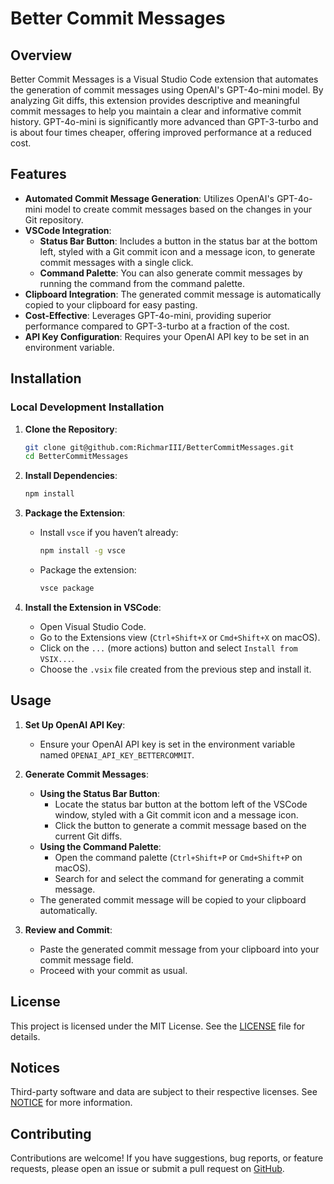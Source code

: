 # Better Commit Messages

## Overview

Better Commit Messages is a Visual Studio Code extension that automates the generation of commit messages using OpenAI's GPT-4o-mini model. By analyzing Git diffs, this extension provides descriptive and meaningful commit messages to help you maintain a clear and informative commit history. GPT-4o-mini is significantly more advanced than GPT-3-turbo and is about four times cheaper, offering improved performance at a reduced cost.

## Features

- **Automated Commit Message Generation**: Utilizes OpenAI's GPT-4o-mini model to create commit messages based on the changes in your Git repository.
- **VSCode Integration**:
  - **Status Bar Button**: Includes a button in the status bar at the bottom left, styled with a Git commit icon and a message icon, to generate commit messages with a single click.
  - **Command Palette**: You can also generate commit messages by running the command from the command palette.
- **Clipboard Integration**: The generated commit message is automatically copied to your clipboard for easy pasting.
- **Cost-Effective**: Leverages GPT-4o-mini, providing superior performance compared to GPT-3-turbo at a fraction of the cost.
- **API Key Configuration**: Requires your OpenAI API key to be set in an environment variable.

## Installation

### Local Development Installation

1. **Clone the Repository**:

   ```sh
   git clone git@github.com:RichmarIII/BetterCommitMessages.git
   cd BetterCommitMessages
   ```

2. **Install Dependencies**:

   ```sh
   npm install
   ```

3. **Package the Extension**:
   - Install `vsce` if you haven’t already:
  
     ```sh
     npm install -g vsce
     ```

   - Package the extension:

     ```sh
     vsce package
     ```

4. **Install the Extension in VSCode**:
   - Open Visual Studio Code.
   - Go to the Extensions view (`Ctrl+Shift+X` or `Cmd+Shift+X` on macOS).
   - Click on the `...` (more actions) button and select `Install from VSIX...`.
   - Choose the `.vsix` file created from the previous step and install it.

## Usage

1. **Set Up OpenAI API Key**:
   - Ensure your OpenAI API key is set in the environment variable named `OPENAI_API_KEY_BETTERCOMMIT`.

2. **Generate Commit Messages**:
   - **Using the Status Bar Button**:
     - Locate the status bar button at the bottom left of the VSCode window, styled with a Git commit icon and a message icon.
     - Click the button to generate a commit message based on the current Git diffs.
   - **Using the Command Palette**:
     - Open the command palette (`Ctrl+Shift+P` or `Cmd+Shift+P` on macOS).
     - Search for and select the command for generating a commit message.
   - The generated commit message will be copied to your clipboard automatically.

3. **Review and Commit**:
   - Paste the generated commit message from your clipboard into your commit message field.
   - Proceed with your commit as usual.

## License

This project is licensed under the MIT License. See the [LICENSE](LICENSE.md) file for details.

## Notices

Third-party software and data are subject to their respective licenses. See [NOTICE](NOTICE.md) for more information.

## Contributing

Contributions are welcome! If you have suggestions, bug reports, or feature requests, please open an issue or submit a pull request on [GitHub](https://github.com/RichmarIII/BetterCommitMessages).
